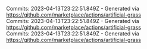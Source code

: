 Commits: 2023-04-13T23:22:51.849Z - Generated via https://github.com/marketplace/actions/artificial-grass
<br>
Commits: 2023-04-13T23:22:51.849Z - Generated via https://github.com/marketplace/actions/artificial-grass
<br>
Commits: 2023-04-13T23:22:51.849Z - Generated via https://github.com/marketplace/actions/artificial-grass
<br>
